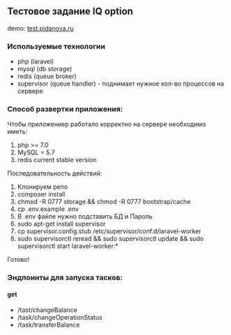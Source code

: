 ## Тестовое задание IQ option

demo: [test.pidanova.ru](http://test.pidanova.ru)

### Используемые технологии

* php (laravel)
* mysql (db storage)
* redis (queue broker)
* supervisor (queue handler)  - поднимает нужное кол-во процессов на сервере

### Способ развертки приложения:

Чтобы приложениер работало корректно на сервере необходимо иметь:
1. php >= 7.0
2. MySQL = 5.7
2. redis current stable version

Последовательность действий:
1. Клонируем репо
2. composer install
3. chmod -R 0777 storage && chmod -R 0777 bootstrap/cache
4. cp .env.example .env
5. В .env файле нужно подставить БД и Пароль
6. sudo apt-get install supervisor
7. cp supervisor.config.stub /etc/supervisor/conf.d/laravel-worker
8. sudo supervisorctl reread && sudo supervisorctl update && sudo supervisorctl start laravel-worker:*

Готово! 

### Эндпоинты для запуска тасков:
#### get

* /tast/changeBalance
* /task/changeOperationStatus 
* /task/transferBalance